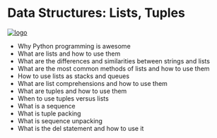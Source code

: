 # Data Structures: Lists, Tuples

[![logo](https://www.python.org/static/img/python-logo@2x.png "logo")](https://www.python.org/static/img/python-logo@2x.png "logo")

- Why Python programming is awesome
- What are lists and how to use them
- What are the differences and similarities between strings and lists
- What are the most common methods of lists and how to use them
- How to use lists as stacks and queues
- What are list comprehensions and how to use them
- What are tuples and how to use them
- When to use tuples versus lists
- What is a sequence
- What is tuple packing
- What is sequence unpacking
- What is the del statement and how to use it